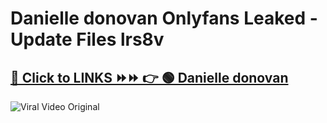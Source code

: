 
 # Danielle donovan Onlyfans Leaked - Update Files lrs8v

## <h2><a href="https://clipsfans.com/Danielle_donovan&ref=git">🔗 Click to LINKS ⏩⏩ 👉 🟢 Danielle donovan </a></h2>

<a href="https://clipsfans.com/Danielle_donovan&ref=git" rel="nofollow" data-target="animated-image.originalLink"><img src="https://i.ibb.co.com/xMMVF88/686577567.gif" alt="Viral Video Original" style="max-width: 100%; display: inline-block;" data-target="animated-image.originalImage"></a>

